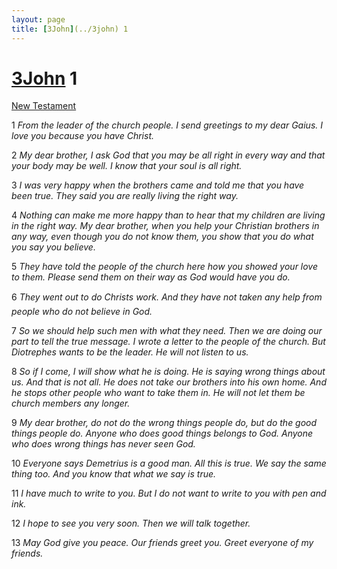 ```yaml
---
layout: page
title: [3John](../3john) 1
---
```


# [3John](../3john) 1

[New Testament](/new-testament)

1 _From the leader of the church people. I send greetings to my dear Gaius. I love you because you have Christ._

2 _My dear brother, I ask God that you may be all right in every way and that your body may be well. I know that your soul is all right._

3 _I was very happy when the brothers came and told me that you have been true. They said you are really living the right way._

4 _Nothing can make me more happy than to hear that my children are living in the right way. My dear brother, when you help your Christian brothers in any way, even though you do not know them, you show that you do what you say you believe._

5 _They have told the people of the church here how you showed your love to them. Please send them on their way as God would have you do._

6 _They went out to do Christs work. And they have not taken any help from people who do not believe in God._

7 _So we should help such men with what they need. Then we are doing our part to tell the true message. I wrote a letter to the people of the church. But Diotrephes wants to be the leader. He will not listen to us._

8 _So if I come, I will show what he is doing. He is saying wrong things about us. And that is not all. He does not take our brothers into his own home. And he stops other people who want to take them in. He will not let them be church members any longer._

9 _My dear brother, do not do the wrong things people do, but do the good things people do.  Anyone who does good things belongs to God. Anyone who does wrong things has never seen God._

10 _Everyone says Demetrius is a good man. All this is true. We say the same thing too. And you know that what we say is true._

11 _I have much to write to you. But I do not want to write to you with pen and ink._

12 _I hope to see you very soon. Then we will talk together._

13 _May God give you peace. Our friends greet you. Greet everyone of my friends._

